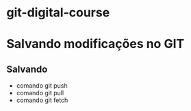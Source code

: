 # git-digital-course

# Salvando modificações no GIT

## Salvando 

* comando git push
* comando git pull
* comando git fetch
